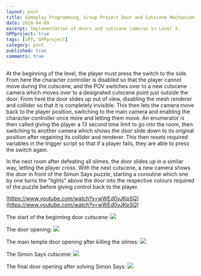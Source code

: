 ```yaml
---
layout: post
title: Gameplay Programming, Group Project Door and Cutscene Mechanisms
date: 2018-04-09
excerpt: Implementation of doors and cutscene cameras in Level 3.
GPPproject: true
tags: [GPP, GPPproject]
category: post
published: true
comments: true
---
```

At the beginning of the level, the player must press the switch to the side. From here the character controller is disabled so that the player cannot move during the cutscene, and the POV switches over to a new cutscene camera which moves over to a designated cutscene point just outside the door. From here the door slides up out of view, disabling the mesh renderer and collider so that it is completely invisible. This then lets the camera move back to the player position, switching to the main camera and enabling the character controller once more and letting them move. An enumerator is then called giving the player a 13 second time limit to go into the room, then switching to another camera which shows the door slide down to its original position after regaining its collider and renderer. This then resets required variables in the trigger script so that if a player fails, they are able to press the switch again.

In the next room after defeating all slimes, the door slides up in a similar way, letting the player cross. With the next cutscene, a new camera shows the door in front of the Simon Says puzzle, starting a coroutine which one by one turns the "lights" above the door into the respective colours required of the puzzle before giving control back to the player.


[https://www.youtube.com/watch?v=wWEd0yJKpSQ](https://www.youtube.com/watch?v=wWEd0yJKpSQ)

The start of the beginning door cutscene:
<a href="https://i.imgur.com/oOy1qAI.jpg"><img src="https://i.imgur.com/oOy1qAI.jpg"></a>

The door opening:
<a href="https://i.imgur.com/OCnvaBg.jpg"><img src="https://i.imgur.com/OCnvaBg.jpg"></a>

The main temple door opening after killing the slimes:
<a href="https://i.imgur.com/pwNqHqL.jpg"><img src="https://i.imgur.com/pwNqHqL.jpg"></a>

The Simon Says cutscene:
<a href="https://i.imgur.com/LwsojBv.jpg"><img src="https://i.imgur.com/LwsojBv.jpg"></a>

The final door opening after solving Simon Says:
<a href="https://i.imgur.com/4OX9SWM.png"><img src="https://i.imgur.com/4OX9SWM.png"></a>
